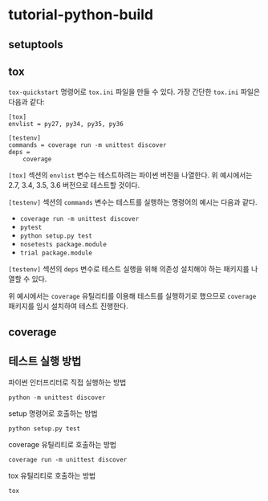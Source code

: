 # tutorial-python-build

## setuptools

## tox
`tox-quickstart` 명령어로 `tox.ini` 파일을 만들 수 있다. 가장 간단한 `tox.ini` 파일은 다음과 같다:

```
[tox]
envlist = py27, py34, py35, py36

[testenv]
commands = coverage run -m unittest discover
deps =
    coverage
```

`[tox]` 섹션의 `envlist` 변수는 테스트하려는 파이썬 버전을 나열한다. 위 예시에서는 2.7, 3.4, 3.5, 3.6 버전으로 테스트할 것이다.

`[testenv]` 섹션의 `commands` 변수는 테스트를 실행하는 명령어의 예시는 다음과 같다.

* `coverage run -m unittest discover`
* `pytest`
* `python setup.py test`
* `nosetests package.module`
* `trial package.module`

`[testenv]` 섹션의 `deps` 변수로 테스트 실행을 위해 의존성 설치해야 하는 패키지를 나열할 수 있다.

위 예시에서는 `coverage` 유틸리티를 이용해 테스트를 실행하기로 했으므로 `coverage` 패키지를 임시 설치하여 테스트 진행한다.

## coverage


## 테스트 실행 방법
파이썬 인터프리터로 직접 실행하는 방법

```
python -m unittest discover
```

setup 명령어로 호출하는 방법

```
python setup.py test
```

coverage 유틸리티로 호출하는 방법

```
coverage run -m unittest discover
```

tox 유틸리티로 호출하는 방법

```
tox
```